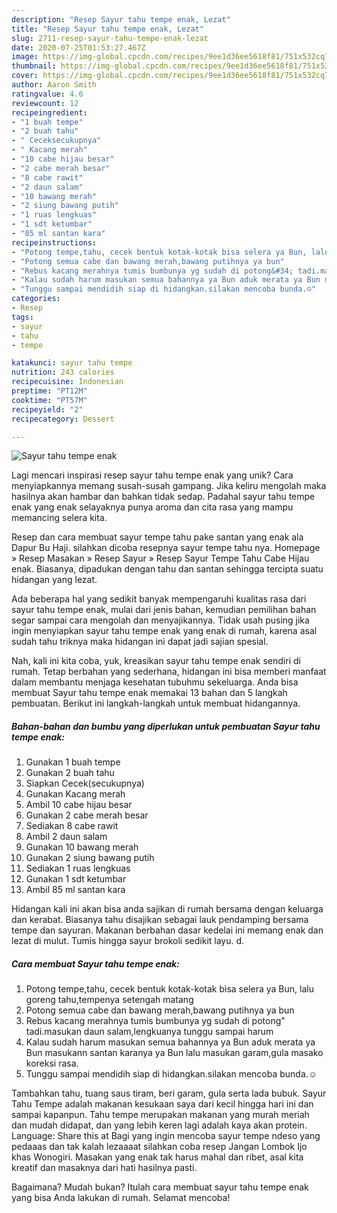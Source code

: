 ```yaml
---
description: "Resep Sayur tahu tempe enak, Lezat"
title: "Resep Sayur tahu tempe enak, Lezat"
slug: 2711-resep-sayur-tahu-tempe-enak-lezat
date: 2020-07-25T01:53:27.467Z
image: https://img-global.cpcdn.com/recipes/9ee1d36ee5618f81/751x532cq70/sayur-tahu-tempe-enak-foto-resep-utama.jpg
thumbnail: https://img-global.cpcdn.com/recipes/9ee1d36ee5618f81/751x532cq70/sayur-tahu-tempe-enak-foto-resep-utama.jpg
cover: https://img-global.cpcdn.com/recipes/9ee1d36ee5618f81/751x532cq70/sayur-tahu-tempe-enak-foto-resep-utama.jpg
author: Aaron Smith
ratingvalue: 4.6
reviewcount: 12
recipeingredient:
- "1 buah tempe"
- "2 buah tahu"
- " Ceceksecukupnya"
- " Kacang merah"
- "10 cabe hijau besar"
- "2 cabe merah besar"
- "8 cabe rawit"
- "2 daun salam"
- "10 bawang merah"
- "2 siung bawang putih"
- "1 ruas lengkuas"
- "1 sdt ketumbar"
- "85 ml santan kara"
recipeinstructions:
- "Potong tempe,tahu, cecek bentuk kotak-kotak bisa selera ya Bun, lalu goreng tahu,tempenya setengah matang"
- "Potong semua cabe dan bawang merah,bawang putihnya ya bun"
- "Rebus kacang merahnya tumis bumbunya yg sudah di potong&#34; tadi.masukan daun salam,lengkuanya tunggu sampai harum"
- "Kalau sudah harum masukan semua bahannya ya Bun aduk merata ya Bun masukann santan karanya ya Bun lalu masukan garam,gula masako koreksi rasa."
- "Tunggu sampai mendidih siap di hidangkan.silakan mencoba bunda.☺️"
categories:
- Resep
tags:
- sayur
- tahu
- tempe

katakunci: sayur tahu tempe 
nutrition: 243 calories
recipecuisine: Indonesian
preptime: "PT12M"
cooktime: "PT57M"
recipeyield: "2"
recipecategory: Dessert

---
```



![Sayur tahu tempe enak](https://img-global.cpcdn.com/recipes/9ee1d36ee5618f81/751x532cq70/sayur-tahu-tempe-enak-foto-resep-utama.jpg)

Lagi mencari inspirasi resep sayur tahu tempe enak yang unik? Cara menyiapkannya memang susah-susah gampang. Jika keliru mengolah maka hasilnya akan hambar dan bahkan tidak sedap. Padahal sayur tahu tempe enak yang enak selayaknya punya aroma dan cita rasa yang mampu memancing selera kita.

Resep dan cara membuat sayur tempe tahu pake santan yang enak ala Dapur Bu Haji. silahkan dicoba resepnya sayur tempe tahu nya. Homepage » Resep Masakan » Resep Sayur » Resep Sayur Tempe Tahu Cabe Hijau enak. Biasanya, dipadukan dengan tahu dan santan sehingga tercipta suatu hidangan yang lezat.

Ada beberapa hal yang sedikit banyak mempengaruhi kualitas rasa dari sayur tahu tempe enak, mulai dari jenis bahan, kemudian pemilihan bahan segar sampai cara mengolah dan menyajikannya. Tidak usah pusing jika ingin menyiapkan sayur tahu tempe enak yang enak di rumah, karena asal sudah tahu triknya maka hidangan ini dapat jadi sajian spesial.


Nah, kali ini kita coba, yuk, kreasikan sayur tahu tempe enak sendiri di rumah. Tetap berbahan yang sederhana, hidangan ini bisa memberi manfaat dalam membantu menjaga kesehatan tubuhmu sekeluarga. Anda bisa membuat Sayur tahu tempe enak memakai 13 bahan dan 5 langkah pembuatan. Berikut ini langkah-langkah untuk membuat hidangannya.

<!--inarticleads1-->

##### Bahan-bahan dan bumbu yang diperlukan untuk pembuatan Sayur tahu tempe enak:

1. Gunakan 1 buah tempe
1. Gunakan 2 buah tahu
1. Siapkan  Cecek(secukupnya)
1. Gunakan  Kacang merah
1. Ambil 10 cabe hijau besar
1. Gunakan 2 cabe merah besar
1. Sediakan 8 cabe rawit
1. Ambil 2 daun salam
1. Gunakan 10 bawang merah
1. Gunakan 2 siung bawang putih
1. Sediakan 1 ruas lengkuas
1. Gunakan 1 sdt ketumbar
1. Ambil 85 ml santan kara


Hidangan kali ini akan bisa anda sajikan di rumah bersama dengan keluarga dan kerabat. Biasanya tahu disajikan sebagai lauk pendamping bersama tempe dan sayuran. Makanan berbahan dasar kedelai ini memang enak dan lezat di mulut. Tumis hingga sayur brokoli sedikit layu. d. 

<!--inarticleads2-->

##### Cara membuat Sayur tahu tempe enak:

1. Potong tempe,tahu, cecek bentuk kotak-kotak bisa selera ya Bun, lalu goreng tahu,tempenya setengah matang
1. Potong semua cabe dan bawang merah,bawang putihnya ya bun
1. Rebus kacang merahnya tumis bumbunya yg sudah di potong&#34; tadi.masukan daun salam,lengkuanya tunggu sampai harum
1. Kalau sudah harum masukan semua bahannya ya Bun aduk merata ya Bun masukann santan karanya ya Bun lalu masukan garam,gula masako koreksi rasa.
1. Tunggu sampai mendidih siap di hidangkan.silakan mencoba bunda.☺️


Tambahkan tahu, tuang saus tiram, beri garam, gula serta lada bubuk. Sayur Tahu Tempe adalah makanan kesukaan saya dari kecil hingga hari ini dan sampai kapanpun. Tahu tempe merupakan makanan yang murah meriah dan mudah didapat, dan yang lebih keren lagi adalah kaya akan protein. Language: Share this at Bagi yang ingin mencoba sayur tempe ndeso yang pedaaas dan tak kalah lezaaaat silahkan coba resep Jangan Lombok Ijo khas Wonogiri. Masakan yang enak tak harus mahal dan ribet, asal kita kreatif dan masaknya dari hati hasilnya pasti. 

Bagaimana? Mudah bukan? Itulah cara membuat sayur tahu tempe enak yang bisa Anda lakukan di rumah. Selamat mencoba!
